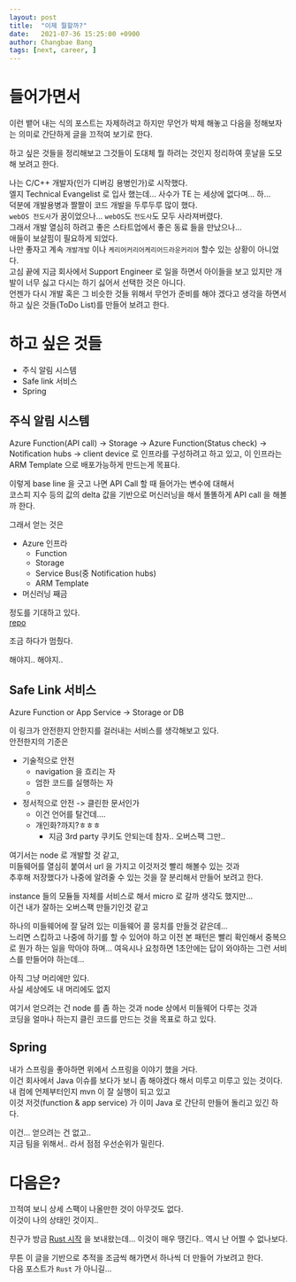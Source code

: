 ```yaml
---
layout: post
title:  "이제 뭘할까?"
date:   2021-07-36 15:25:00 +0900
author: Changbae Bang
tags: [next, career, ]
---
```


# 들어가면서
이런 뱉어 내는 식의 포스트는 자제하려고 하지만 무언가 박제 해놓고 다음을 정해보자는 의미로 간단하게 글을 끄적여 보기로 한다.  

하고 싶은 것들을 정리해보고 그것들이 도대체 뭘 하려는 것인지 정리하여 훗날을 도모해 보려고 한다.

나는 C/C++ 개발자(인가 디버깅 용병인가)로 시작했다.  
엘지 Technical Evangelist 로 입사 했는데... 사수가 TE 는 세상에 없다며... 하...  
덕분에 개발용병과 짤짤이 코드 개발을 두루두루 많이 했다.  
`webOS 전도사`가 꿈이었으나... `webOS`도 `전도사`도 모두 사라져버렸다.  
그래서 개발 열심히 하려고 좋은 스타트업에서 좋은 동료 들을 만났으나...  
애들이 보살핌이 필요하게 되었다.  
나만 좋자고 계속 `개발개발` 이나 `케리어커리어케리어드라운커리어` 할수 있는 상황이 아니었다.  
고심 끝에 지금 회사에서 Support Engineer 로 일을 하면서 아이들을 보고 있지만 개발이 너무 싫고 다시는 하기 싫어서 선택한 것은 아니다.  
언젠가 다시 개발 혹은 그 비슷한 것들 위해서 무언가 준비를 해야 겠다고 생각을 하면서 하고 싶은 것들(ToDo List)를 만들어 보려고 한다.


# 하고 싶은 것들
* 주식 알림 시스템
* Safe link 서비스
* Spring

## 주식 알림 시스템
Azure Function(API call) -> Storage -> Azure Function(Status check) -> Notification hubs -> client device
로  인프라를 구성하려고 하고 있고, 이 인프라는 ARM Template 으로 배포가능하게 만드는게 목표다.

이렇게 base line 을 긋고 나면 API Call 할 때 들어가는 변수에 대해서  
코스피 지수 등의 값의 delta 값을 기반으로 머신러닝을 해서 똘똘하게 API call 을 해볼까 한다.

그래서 얻는 것은
* Azure 인프라 
    * Function
    * Storage
    * Service Bus(중 Notification hubs)
    * ARM Template
* 머신러닝 째금  

정도를 기대하고 있다.  
[repo](https://github.com/changbaebang/stockToyProj) 

조금 하다가 멈췄다.

해야지.. 해야지..

## Safe Link 서비스
Azure Function or App Service -> Storage or DB 

이 링크가 안전한지 안한지를 걸러내는 서비스를 생각해보고 있다.  
안전한지의 기준은  
* 기술적으로 안전
    * navigation 을 흐리는 자
    * 엄한 코드를 실행하는 자
    * 
* 정서적으로 안전 -> 클린한 문서인가
    * 이건 언어를 탈건데....  
    * 개인화?까지?ㅎㅎㅎ
        * 지금 3rd party 쿠키도 안되는데 참자.. 오버스팩 그만..

여기서는 node 로 개발할 것 같고,  
미들웨어를 열심히 붙여서 url 을 가지고 이것저것 빨리 해볼수 있는 것과  
추후해 저장했다가 나중에 알려줄 수 있는 것을 잘 분리해서 만들어 보려고 한다.

instance 들의 모듈들 자체를 서비스로 해서 micro 로 갈까 생각도 했지만...  
이건 내가 잘하는 오버스팩 만들기인것 같고

하나의 미들웨어에 잘 달려 있는 미들웨어 콜 뭉치를 만들것 같은데...  
느리면 스킵하고 나중에 하기를 할 수 있어야 하고
이전 본 패턴은 빨리 확인해서 중복으로 뭔가 하는 일을 막아야 하며...
여윽시나 요청하면 1초안에는 답이 와야하는 그런 서비스를 만들어야 하는데... 

아직 그냥 머리에만 있다.  
사실 세상에도 내 머리에도 없지

여기서 얻으려는 건 node 를 좀 하는 것과 node 상에서 미들웨어 다루는 것과  
코딩을 얼마나 하는지 클린 코드를 만드는 것을 목표로 하고 있다.

## Spring
내가 스프링을 좋아하면 위에서 스프링을 이야기 했을 거다.  
이건 회사에서 Java 이슈를 보다가 보니 좀 해야겠다 해서 미루고 미루고 있는 것이다.  
내 컴에 언제부터인지 mvn 이 잘 실행이 되고 있고  
이것 저것(function & app service) 가 이미 Java 로 간단히 만들어 돌리고 있긴 하다.

이건... 얻으려는 건 없고..  
지금 팀을 위해서.. 라서 점점 우선순위가 밀린다.  


# 다음은?

끄적여 보니 상세 스팩이 나올만한 것이 아무것도 없다.  
이것이 나의 상태인 것이지..  

친구가 방금
[Rust 시작](https://docs.microsoft.com/ko-kr/learn/modules/rust-get-started/)
을 보내왔는데... 이것이 매우 땡긴다..
역시 난 어쩔 수 없나보다.

무튼 이 글을 기반으로 추적을 조금씩 해가면서 하나씩 더 만들어 가보려고 한다.  
다음 포스트가 `Rust` 가 아니길...
